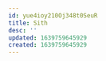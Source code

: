 ```yaml
---
id: yue4ioy210Oj348t0SeuR
title: Sith
desc: ''
updated: 1639759645929
created: 1639759645929
---
```


